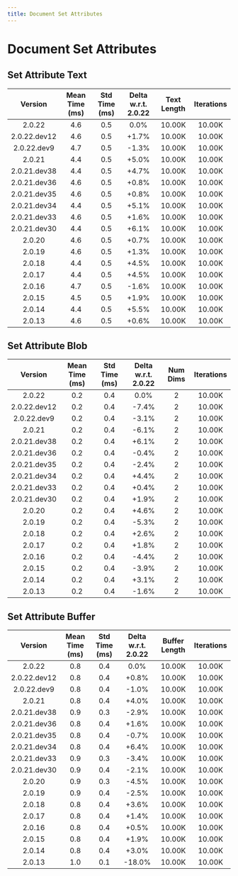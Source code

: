 ```yaml
---
title: Document Set Attributes
---
```

# Document Set Attributes

## Set Attribute Text

| Version | Mean Time (ms) | Std Time (ms) | Delta w.r.t. 2.0.22 | Text Length | Iterations |
| :---: | :---: | :---: | :---: | :---: | :---: |
| 2.0.22 | 4.6 | 0.5 | 0.0% | 10.00K | 10.00K |
| 2.0.22.dev12 | 4.6 | 0.5 | +1.7% | 10.00K | 10.00K |
| 2.0.22.dev9 | 4.7 | 0.5 | -1.3% | 10.00K | 10.00K |
| 2.0.21 | 4.4 | 0.5 | +5.0% | 10.00K | 10.00K |
| 2.0.21.dev38 | 4.4 | 0.5 | +4.7% | 10.00K | 10.00K |
| 2.0.21.dev36 | 4.6 | 0.5 | +0.8% | 10.00K | 10.00K |
| 2.0.21.dev35 | 4.6 | 0.5 | +0.8% | 10.00K | 10.00K |
| 2.0.21.dev34 | 4.4 | 0.5 | +5.1% | 10.00K | 10.00K |
| 2.0.21.dev33 | 4.6 | 0.5 | +1.6% | 10.00K | 10.00K |
| 2.0.21.dev30 | 4.4 | 0.5 | +6.1% | 10.00K | 10.00K |
| 2.0.20 | 4.6 | 0.5 | +0.7% | 10.00K | 10.00K |
| 2.0.19 | 4.6 | 0.5 | +1.3% | 10.00K | 10.00K |
| 2.0.18 | 4.4 | 0.5 | +4.5% | 10.00K | 10.00K |
| 2.0.17 | 4.4 | 0.5 | +4.5% | 10.00K | 10.00K |
| 2.0.16 | 4.7 | 0.5 | -1.6% | 10.00K | 10.00K |
| 2.0.15 | 4.5 | 0.5 | +1.9% | 10.00K | 10.00K |
| 2.0.14 | 4.4 | 0.5 | +5.5% | 10.00K | 10.00K |
| 2.0.13 | 4.6 | 0.5 | +0.6% | 10.00K | 10.00K |
## Set Attribute Blob

| Version | Mean Time (ms) | Std Time (ms) | Delta w.r.t. 2.0.22 | Num Dims | Iterations |
| :---: | :---: | :---: | :---: | :---: | :---: |
| 2.0.22 | 0.2 | 0.4 | 0.0% | 2 | 10.00K |
| 2.0.22.dev12 | 0.2 | 0.4 | -7.4% | 2 | 10.00K |
| 2.0.22.dev9 | 0.2 | 0.4 | -3.1% | 2 | 10.00K |
| 2.0.21 | 0.2 | 0.4 | -6.1% | 2 | 10.00K |
| 2.0.21.dev38 | 0.2 | 0.4 | +6.1% | 2 | 10.00K |
| 2.0.21.dev36 | 0.2 | 0.4 | -0.4% | 2 | 10.00K |
| 2.0.21.dev35 | 0.2 | 0.4 | -2.4% | 2 | 10.00K |
| 2.0.21.dev34 | 0.2 | 0.4 | +4.4% | 2 | 10.00K |
| 2.0.21.dev33 | 0.2 | 0.4 | +0.4% | 2 | 10.00K |
| 2.0.21.dev30 | 0.2 | 0.4 | +1.9% | 2 | 10.00K |
| 2.0.20 | 0.2 | 0.4 | +4.6% | 2 | 10.00K |
| 2.0.19 | 0.2 | 0.4 | -5.3% | 2 | 10.00K |
| 2.0.18 | 0.2 | 0.4 | +2.6% | 2 | 10.00K |
| 2.0.17 | 0.2 | 0.4 | +1.8% | 2 | 10.00K |
| 2.0.16 | 0.2 | 0.4 | -4.4% | 2 | 10.00K |
| 2.0.15 | 0.2 | 0.4 | -3.9% | 2 | 10.00K |
| 2.0.14 | 0.2 | 0.4 | +3.1% | 2 | 10.00K |
| 2.0.13 | 0.2 | 0.4 | -1.6% | 2 | 10.00K |
## Set Attribute Buffer

| Version | Mean Time (ms) | Std Time (ms) | Delta w.r.t. 2.0.22 | Buffer Length | Iterations |
| :---: | :---: | :---: | :---: | :---: | :---: |
| 2.0.22 | 0.8 | 0.4 | 0.0% | 10.00K | 10.00K |
| 2.0.22.dev12 | 0.8 | 0.4 | +0.8% | 10.00K | 10.00K |
| 2.0.22.dev9 | 0.8 | 0.4 | -1.0% | 10.00K | 10.00K |
| 2.0.21 | 0.8 | 0.4 | +4.0% | 10.00K | 10.00K |
| 2.0.21.dev38 | 0.9 | 0.3 | -2.9% | 10.00K | 10.00K |
| 2.0.21.dev36 | 0.8 | 0.4 | +1.6% | 10.00K | 10.00K |
| 2.0.21.dev35 | 0.8 | 0.4 | -0.7% | 10.00K | 10.00K |
| 2.0.21.dev34 | 0.8 | 0.4 | +6.4% | 10.00K | 10.00K |
| 2.0.21.dev33 | 0.9 | 0.3 | -3.4% | 10.00K | 10.00K |
| 2.0.21.dev30 | 0.9 | 0.4 | -2.1% | 10.00K | 10.00K |
| 2.0.20 | 0.9 | 0.3 | -4.5% | 10.00K | 10.00K |
| 2.0.19 | 0.9 | 0.4 | -2.5% | 10.00K | 10.00K |
| 2.0.18 | 0.8 | 0.4 | +3.6% | 10.00K | 10.00K |
| 2.0.17 | 0.8 | 0.4 | +1.4% | 10.00K | 10.00K |
| 2.0.16 | 0.8 | 0.4 | +0.5% | 10.00K | 10.00K |
| 2.0.15 | 0.8 | 0.4 | +1.9% | 10.00K | 10.00K |
| 2.0.14 | 0.8 | 0.4 | +3.0% | 10.00K | 10.00K |
| 2.0.13 | 1.0 | 0.1 | -18.0% | 10.00K | 10.00K |
